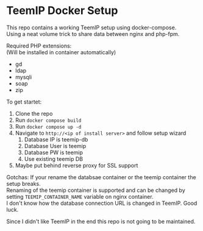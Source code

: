 # TeemIP Docker Setup

This repo contains a working TeemIP setup using docker-compose.  
Using a neat volume trick to share data between nginx and php-fpm.

Required PHP extensions:  
(Will be installed in container automatically)
- gd
- ldap
- mysqli
- soap
- zip

To get startet:
1. Clone the repo
2. Run `docker compose build`
3. Run `docker compose up -d`
4. Navigate to `http://<ip of install server>` and follow setup wizard
   1. Database IP is teemip-db
   2. Database User is teemip
   3. Database PW is teemip
   4. Use existing teemip DB
5. Maybe put behind reverse proxy for SSL support

Gotchas:
If your rename the databsae container or the teemip container the setup breaks.  
Renaming of the teemip container is supported and can be changed by setting `TEEMIP_CONTAINER_NAME` variable on nginx container.  
I don't know how the database connection URL is changed in TeemIP. Good luck.

Since I didn't like TeemIP in the end this repo is not going to be maintained.
